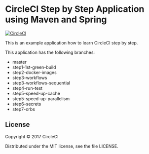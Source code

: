 # CircleCI Step by Step Application using Maven and Spring 
[![CircleCI](https://circleci.com/gh/kurumai/circleci-step-by-step/tree/step1-1st-green-build.svg?style=svg)](https://circleci.com/gh/kurumai/circleci-step-by-step/tree/step1-1st-green-build)

This is an example application how to learn CircleCI step by step.

This application has the following branches: 

- master
- step1-1st-green-build
- step2-docker-images
- step3-workflows
- step3-workflows-sequential
- step4-run-test
- step5-speed-up-cache
- step5-speed-up-parallelism
- step6-secrets
- step7-orbs

## License

Copyright © 2017 CircleCI

Distributed under the MIT license, see the file LICENSE.
